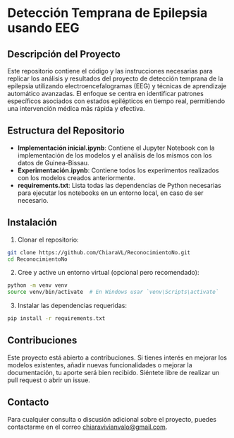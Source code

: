 # Detección Temprana de Epilepsia usando EEG

## Descripción del Proyecto
Este repositorio contiene el código y las instrucciones necesarias para replicar los análisis y resultados del proyecto de detección temprana de la epilepsia utilizando electroencefalogramas (EEG) y técnicas de aprendizaje automático avanzadas. El enfoque se centra en identificar patrones específicos asociados con estados epilépticos en tiempo real, permitiendo una intervención médica más rápida y efectiva.

## Estructura del Repositorio
- **Implementación inicial.ipynb**: Contiene el Jupyter Notebook con la implementación de los modelos y el análisis de los mismos con los datos de Guinea-Bissau.
- **Experimentación.ipynb**: Contiene todos los experimentos realizados con los modelos creados anteriormente.
- **requirements.txt**: Lista todas las dependencias de Python necesarias para ejecutar los notebooks en un entorno local, en caso de ser necesario.

## Instalación
1. Clonar el repositorio:   
```sh
git clone https://github.com/ChiaraVL/ReconocimientoNo.git
cd ReconocimientoNo
```
2. Cree y active un entorno virtual (opcional pero recomendado):
```sh
python -m venv venv
source venv/bin/activate  # En Windows usar `venv\Scripts\activate`
```
3. Instalar las dependencias requeridas:
```sh
pip install -r requirements.txt
```

## Contribuciones
Este proyecto está abierto a contribuciones. Si tienes interés en mejorar los modelos existentes, añadir nuevas funcionalidades o mejorar la documentación, tu aporte será bien recibido. Siéntete libre de realizar un pull request o abrir un issue.

## Contacto
Para cualquier consulta o discusión adicional sobre el proyecto, puedes contactarme en el correo chiaravivianvalo@gmail.com.
